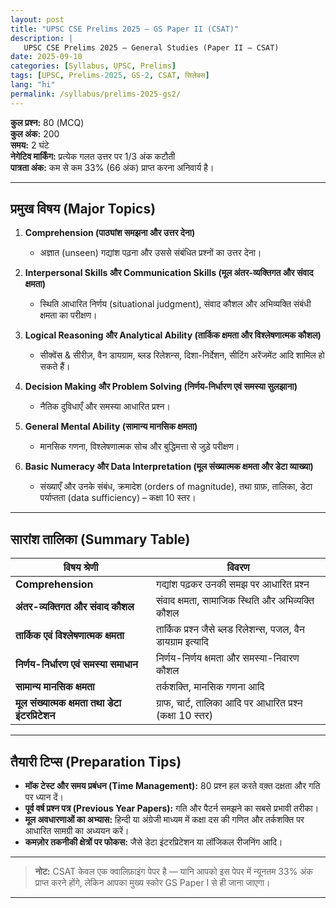 ```yaml
---
layout: post
title: "UPSC CSE Prelims 2025 — GS Paper II (CSAT)"
description: |
   UPSC CSE Prelims 2025 — General Studies (Paper II – CSAT)
date: 2025-09-10
categories: [Syllabus, UPSC, Prelims]
tags: [UPSC, Prelims-2025, GS-2, CSAT, सिलेबस]
lang: "hi"
permalink: /syllabus/prelims-2025-gs2/
---
```


**कुल प्रश्न:** 80 (MCQ)  
**कुल अंक:** 200  
**समय:** 2 घंटे  
**नेगेटिव मार्किंग:** प्रत्येक गलत उत्तर पर 1/3 अंक कटौती  
**पात्रता अंक:** कम से कम 33% (66 अंक) प्राप्त करना अनिवार्य है।  

---

##  प्रमुख विषय (Major Topics)

1. **Comprehension (पाठ्यांश समझना और उत्तर देना)**  
   - अज्ञात (unseen) गद्यांश पढ़ना और उससे संबंधित प्रश्नों का उत्तर देना।  
  
2. **Interpersonal Skills और Communication Skills (मूल अंतर-व्यक्तिगत और संवाद क्षमता)**  
   - स्थिति आधारित निर्णय (situational judgment), संवाद कौशल और अभिव्यक्ति संबंधी क्षमता का परीक्षण।    

3. **Logical Reasoning और Analytical Ability (तार्किक क्षमता और विश्लेषणात्मक कौशल)**  
   - सीक्वेंस & सीरीज़, वैन डायग्राम, ब्लड रिलेशन्स, दिशा-निर्देशन, सीटिंग अरेंजमेंट आदि शामिल हो सकते हैं।  

4. **Decision Making और Problem Solving (निर्णय-निर्धारण एवं समस्या सुलझाना)**  
   - नैतिक दुविधाएँ और समस्या आधारित प्रश्न।  

5. **General Mental Ability (सामान्य मानसिक क्षमता)**  
   - मानसिक गणना, विश्लेषणात्मक सोच और बुद्धिमत्ता से जुड़े परीक्षण।  

6. **Basic Numeracy और Data Interpretation (मूल संख्यात्मक क्षमता और डेटा व्याख्या)**  
   - संख्याएँ और उनके संबंध, क्रमादेश (orders of magnitude), तथा ग्राफ़, तालिका, डेटा पर्याप्तता (data sufficiency) – कक्षा 10 स्तर।  

---

##  सारांश तालिका (Summary Table)

| विषय श्रेणी                             | विवरण                                                                 |
|----------------------------------------|------------------------------------------------------------------------|
| **Comprehension**                      | गद्यांश पढ़कर उनकी समझ पर आधारित प्रश्न                             |
| **अंतर-व्यक्तिगत और संवाद कौशल**      | संवाद क्षमता, सामाजिक स्थिति और अभिव्यक्ति कौशल                    |
| **तार्किक एवं विश्लेषणात्मक क्षमता**    | तार्किक प्रश्न जैसे ब्लड रिलेशन्स, पजल, वैन डायग्राम इत्यादि         |
| **निर्णय-निर्धारण एवं समस्या समाधान**   | निर्णय-निर्णय क्षमता और समस्या-निवारण कौशल                          |
| **सामान्य मानसिक क्षमता**              | तर्कशक्ति, मानसिक गणना आदि                                            |
| **मूल संख्यात्मक क्षमता तथा डेटा इंटरप्रिटेशन** | ग्राफ, चार्ट, तालिका आदि पर आधारित प्रश्न (कक्षा 10 स्तर)             |

---

##  तैयारी टिप्स (Preparation Tips)

- **मॉक टेस्ट और समय प्रबंधन (Time Management):** 80 प्रश्न हल करते वक़्त दक्षता और गति पर ध्यान दें।
- **पूर्व वर्ष प्रश्न पत्र (Previous Year Papers):** गति और पैटर्न समझने का सबसे प्रभावी तरीका।
- **मूल अवधारणाओं का अभ्यास:** हिन्दी या अंग्रेजी माध्यम में कक्षा दस की गणित और तर्कशक्ति पर आधारित सामग्री का अध्ययन करें।
- **कमज़ोर तकनीकी क्षेत्रों पर फोकस:** जैसे डेटा इंटरप्रिटेशन या लॉजिकल रीजनिंग आदि।

---

> **नोट:** CSAT केवल एक क्वालिफ़ाइंग पेपर है — यानि आपको इस पेपर में न्यूनतम 33% अंक प्राप्त करने होंगे, लेकिन आपका मुख्य स्कोर GS Paper I से ही जाना जाएगा।  

---
